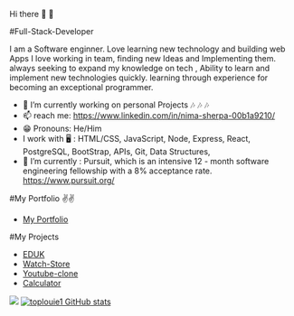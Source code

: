  Hi there 👋 👋
 
#Full-Stack-Developer

I am a Software enginner.
Love learning new technology and building web Apps 
I love working in team, finding new Ideas and Implementing them.
always seeking to expand my knowledge on tech , Ability to learn and implement new technologies quickly.
learning through experience for becoming an exceptional programmer.

- 🔭  I’m currently working on personal Projects 🎶 🎶 🎶
- 📫  reach me: https://www.linkedin.com/in/nima-sherpa-00b1a9210/ 
- 😁  Pronouns: He/Him 
-  I work with 🖥 :  HTML/CSS, JavaScript, Node, Express, React, PostgreSQL, BootStrap, APIs, Git, Data Structures,
- 🌱  I’m currently : Pursuit, which is an intensive 12 - month software engineering fellowship with a 8% acceptance rate. https://www.pursuit.org/

#My Portfolio ✌✌️
- [My Portfolio](https://pedantic-montalcini-3d984f.netlify.app/)

#My Projects
- [EDUK](https://edukapp.netlify.app/)
- [Watch-Store](https://musing-euler-08cdda.netlify.app/)
- [Youtube-clone](https://youtube-clonana.netlify.app/)
- [Calculator](https://nima-sherpa-calculator.netlify.app/)
<!-- - [Budget-App](https://practical-meninsky-218376.netlify.app/) -->

<a href="https://www.codewars.com/users/toplouie1"><img src="https://www.codewars.com/users/toplouie1/badges/large"/></a>
[![toplouie1 GitHub stats](https://github-readme-stats.vercel.app/api?username=toplouie1&show_icons=true&theme=dark)](https://github.com/toplouie1/github-readme-stats)





